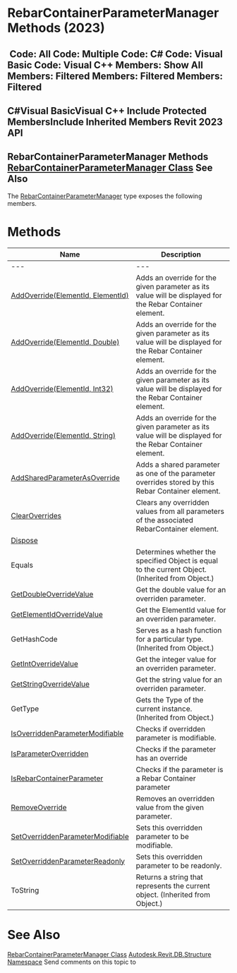 # RebarContainerParameterManager Methods (2023)

﻿
 Code: All Code: Multiple Code: C# Code: Visual Basic Code: Visual C++  Members: Show All Members: Filtered Members: Filtered Members: Filtered   
---  
C#Visual BasicVisual C++
Include Protected MembersInclude Inherited Members
Revit 2023 API  
---  
RebarContainerParameterManager Methods  
[RebarContainerParameterManager Class](a0e5db38-c482-7232-df45-b0cdbcebac7d.md "RebarContainerParameterManager Class") See Also  
---  
The [RebarContainerParameterManager](a0e5db38-c482-7232-df45-b0cdbcebac7d.md "RebarContainerParameterManager Class") type exposes the following members.
# Methods
| Name | Description |
| --- | --- |
| --- | --- | --- |
| [AddOverride(ElementId, ElementId)](162cbdc9-f640-ca81-fb77-f7456993951f.md "AddOverride Method \(ElementId, ElementId\)") | Adds an override for the given parameter as its value will be displayed for the Rebar Container element. |
| [AddOverride(ElementId, Double)](37cdef48-c22a-633f-7047-33f9d170f641.md "AddOverride Method \(ElementId, Double\)") | Adds an override for the given parameter as its value will be displayed for the Rebar Container element. |
| [AddOverride(ElementId, Int32)](1a855734-c230-30ee-8d74-33617eb7bc3f.md "AddOverride Method \(ElementId, Int32\)") | Adds an override for the given parameter as its value will be displayed for the Rebar Container element. |
| [AddOverride(ElementId, String)](b9cfaccb-15c0-d12c-470a-8ec9f1419979.md "AddOverride Method \(ElementId, String\)") | Adds an override for the given parameter as its value will be displayed for the Rebar Container element. |
| [AddSharedParameterAsOverride](0e4551e0-d6c6-3c71-812b-8ea6a82a9ea9.md "AddSharedParameterAsOverride Method") | Adds a shared parameter as one of the parameter overrides stored by this Rebar Container element. |
| [ClearOverrides](997a68cf-1530-13a1-91d3-484beefa51a3.md "ClearOverrides Method") | Clears any overridden values from all parameters of the associated RebarContainer element. |
| [Dispose](37f9ed71-f3fa-9ce0-db64-aba29212386b.md "Dispose Method") |
| Equals | Determines whether the specified Object is equal to the current Object. (Inherited from Object.) |
| [GetDoubleOverrideValue](269b5ffa-a173-d34a-20ce-b3d98ca793f6.md "GetDoubleOverrideValue Method") | Get the double value for an overriden parameter. |
| [GetElementIdOverrideValue](5c9dca6a-77dd-9631-47f8-b0f02c8ca905.md "GetElementIdOverrideValue Method") | Get the ElementId value for an overriden parameter. |
| GetHashCode | Serves as a hash function for a particular type.  (Inherited from Object.) |
| [GetIntOverrideValue](fa4716f0-ba7b-5d2f-6005-1a6be9e4ddd3.md "GetIntOverrideValue Method") | Get the integer value for an overriden parameter. |
| [GetStringOverrideValue](bdd0c7ed-421a-fc24-05d0-5cc727c4c013.md "GetStringOverrideValue Method") | Get the string value for an overriden parameter. |
| GetType | Gets the Type of the current instance. (Inherited from Object.) |
| [IsOverriddenParameterModifiable](7d3b99fe-2028-3309-52cd-a3c8d4319d08.md "IsOverriddenParameterModifiable Method") | Checks if overridden parameter is modifiable. |
| [IsParameterOverridden](329a5321-cfa1-3924-e05b-6a51fcc08b81.md "IsParameterOverridden Method") | Checks if the parameter has an override |
| [IsRebarContainerParameter](f1af9db7-e66c-f8db-8526-1e52833cb830.md "IsRebarContainerParameter Method") | Checks if the parameter is a Rebar Container parameter |
| [RemoveOverride](936573d9-88a4-ed15-233b-6508a9c88a64.md "RemoveOverride Method") | Removes an overridden value from the given parameter. |
| [SetOverriddenParameterModifiable](0b91fcec-09b4-8e89-01cf-24272512395f.md "SetOverriddenParameterModifiable Method") | Sets this overridden parameter to be modifiable. |
| [SetOverriddenParameterReadonly](13dfe73c-aa3c-767d-c939-45feab28cd21.md "SetOverriddenParameterReadonly Method") | Sets this overridden parameter to be readonly. |
| ToString | Returns a string that represents the current object. (Inherited from Object.) |

# See Also
[RebarContainerParameterManager Class](a0e5db38-c482-7232-df45-b0cdbcebac7d.md "RebarContainerParameterManager Class")
[Autodesk.Revit.DB.Structure Namespace](d586b341-f687-9d90-e96d-255806b7d4fc.md "Autodesk.Revit.DB.Structure Namespace")
Send comments on this topic to 